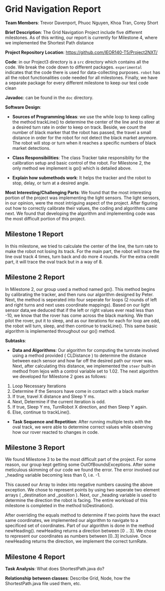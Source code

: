 Grid Navigation Report
======================

**Team Members**: Trevor Davenport, Phuoc Nguyen, Khoa Tran, Corey Short  

**Brief Description**: The Grid Navigation Project include five different milestones. As of this writing, 
our report is currently for Milestone 4, where we implemented the Shortest Path distance

**Project Repository Location**: https://github.com/IEOR140-T5/Project2NXT/

**Code**: in our Project3 directory is a `src` directory which contains all the code. We break the code down to 
different packages. `experimental` indicates that the code there is used for data-collecting purposes. `robot` has 
all the robot functionalities code needed for all milestones. Finally, we have a separate package for every different 
milestone to keep our test code clean   

**Javadoc**: can be found in the `doc` directory.
    
**Software Design**:

* **Sources of Programming Ideas**: we use the while loop to keep calling the method trackLine() 
to determine the center of the line and to steer at a desired turn rate in order to keep on track.
Beside, we count the number of black marker that the robot has passed, the travel a small distance 
in order for the robot for not detect the black market anymore.
The robot will stop or turn when it reaches a specific numbers of black market detections.
                                         
* **Class Responsibilities**: The class Tracker take responsiblity for the calibration setup and 
basic control of the robot. For Milestone 2, the only method we implement is go() which is detailed above.
  
* **Explain how submethods work**: It helps the tracker and the robot to stop, delay, or turn at a desired angle.
  
**Most Interesting/Challenging Parts**: We found that the most interesting portion of the project 
was implementing the light sensors. The light sensors, in our opinion, were the most intriguing 
aspect of the project. After figuring out how to correctly calibrate their values, the coding and 
algorithms came next. We found that developing the algorithm 
and implementing code was the most difficult portion of this project.

## Milestone 1 Report 

In this milestone, we tried to calculate the center of the line, the turn rate to make the robot not losing its track. 
For the main part, the robot will trace the line oval track 4 times, turn back and do more 4 rounds. 
For the extra credit part, it will trace the oval track but in a way of 8.

## Milestone 2 Report 

In Milestone 2, our group used a method named go(). This method begins by calibrating the tracker, 
and then runs our algorithm designed by Peter. 
Next, the method is seperated into four seperate for loops (2 rounds of left and right turns
and next uses coordinate mappings). 
Based on our light sensor data,we deduced that if the left or right values ever read less than -10, 
we know that the rover has come across the black marking. We than pilot the rover, put it to sleep, 
and as our iterations for each for loop are odd, the robot will turn, sleep, and then continue to trackLine(). 
This same basic algorithm is implemented throughout our go() method. 

**Subtasks**:
  
* **Data and Algorithms**: Our algorithm for computing the turnrate involved using a method provided 
( CLDistance ) to determine the distance between each sensor and how far off the
desired path our rover was. Next, after calculating this distance, we implemented the `steer` 
built-in method from lejos with a control variable set to 1.02.
The next algorithm we developed for Milestone 2 goes as follows: 

1. Loop Necessary Iterations
2. Determine if the Sensors have come in contact with a black marker
3. If true, travel X distance and Sleep Y ms.
4. Next, Determine if the current iteration is odd.
5. If true, Sleep Y ms, TurnRobot X direction, and then Sleep Y again.
6. Else, continue to trackLine().
                                    
* **Task Sequence and Repetition**: After running multiple tests with the oval track, 
we were able to determine correct values while observing how our rover reacted to changes in code. 

## Milestone 3 Report 

We found Milestone 3 to be the most difficult part of the project. For some reason, 
our group kept getting some OutOfBoundsExceptions. After some meticulous skimming of our code 
we found the error. The error involved our _heading variable becoming less than 0, i.e. -1. 

This caused our Array to index into negative numbers causing the above exception. We chose to represent
points by using two seperate two element arrays ( _destination and _position ). 
Next, our _heading variable is used to determine the direction the robot is facing. 
The entire workload of this milestone is completed in the method toDestination(). 

After overriding the equals method to determine if two points have the exact same coordinates, 
we implemented our algorithm to navigate to a specificed set of coordinates.
Part of our algorithm is done in the method newHeading(). newHeading returns a direction between [0 .. 3]. 
We chose to represent our coordinates as numbers between [0..3] inclusive. 
Once newHeading returns the direction, we implement the correct turnRate. 

## Milestone 4 Report

**Task Analysis**: What does ShortestPath.java do?

**Relationship between classes**: Describe Grid, Node, how the ShortestPath.java file used them, etc.
